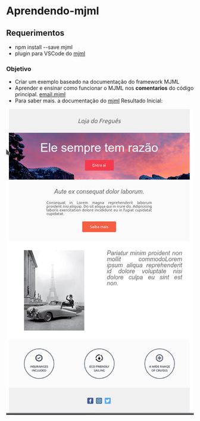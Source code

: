 # Aprendendo-mjml

## Requerimentos

- npm install --save mjml
- plugin para VSCode do [mjml](https://github.com/attilabuti/vscode-mjml)

### Objetivo

- Criar um exemplo baseado na documentação  do framework MJML
- Aprender e ensinar como funcionar o MJML nos **comentarios** do código principal. [email.mjml](email.mjml)
- Para saber mais. a documentação do [mjml](https://mjml.io/documentation)
Resultado Inicial:

![Exemeplo do email_final.html](/Screenshot_20191225_193449.png)
